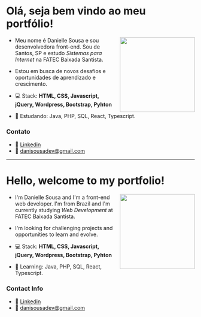 # Olá, seja bem vindo ao meu portfólio! 

<img align="right" height="200" src="https://images.emojiterra.com/google/android-pie/512px/1f469-1f3fb-1f4bb.png"/>

* Meu nome é Danielle Sousa e sou desenvolvedora front-end. Sou de Santos, SP e estudo *Sistemas para Internet* na FATEC Baixada Santista.
* Estou em busca de novos desafios e oportunidades de aprendizado e crescimento.

* 💻 Stack: **HTML, CSS, Javascript, jQuery, Wordpress, Bootstrap, Pyhton**
* 📖 Estudando: Java, PHP, SQL, React, Typescript.

### Contato
* 🔗 [Linkedin](https://www.linkedin.com/in/danielle-sousa/) 
* 📧 danisousadev@gmail.com

* * *

# Hello, welcome to my portfolio! 

<img align="right" height="200" src="https://images.emojiterra.com/google/android-pie/512px/1f469-1f3fb-1f4bb.png"/>

* I'm Danielle Sousa and I'm a front-end web developer. I'm from Brazil and I'm currently studying *Web Development* at FATEC Baixada Santista.
* I'm looking for challenging projects and opportunities to learn and evolve. 

* 💻 Stack: **HTML, CSS, Javascript, jQuery, Wordpress, Bootstrap, Pyhton**
* 📖 Learning: Java, PHP, SQL, React, Typescript.

### Contact Info
* 🔗 [Linkedin](https://www.linkedin.com/in/danielle-sousa/) 
* 📧 danisousadev@gmail.com

